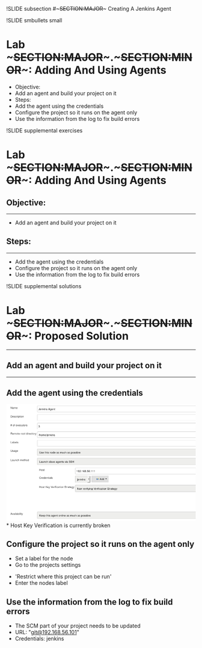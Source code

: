 !SLIDE subsection
#~~~SECTION:MAJOR~~~ Creating A Jenkins Agent

!SLIDE smbullets small
# Lab ~~~SECTION:MAJOR~~~.~~~SECTION:MINOR~~~: Adding And Using Agents
* Objective:
 * Add an agent and build your project on it
* Steps:
 * Add the agent using the credentials
 * Configure the project so it runs on the agent only
 * Use the information from the log to fix build errors

!SLIDE supplemental exercises
# Lab ~~~SECTION:MAJOR~~~.~~~SECTION:MINOR~~~: Adding And Using Agents

## Objective:

****

* Add an agent and build your project on it

## Steps:

****

* Add the agent using the credentials
* Configure the project so it runs on the agent only
* Use the information from the log to fix build errors

!SLIDE supplemental solutions
# Lab ~~~SECTION:MAJOR~~~.~~~SECTION:MINOR~~~: Proposed Solution

****

## Add an agent and build your project on it

****

## Add the agent using the credentials

<img src="./_img/add_node.png" />
* Host Key Verification is currently broken

## Configure the project so it runs on the agent only

* Set a label for the node
* Go to the projects settings
 - 'Restrict where this project can be run'
 - Enter the nodes label

## Use the information from the log to fix build errors

* The SCM part of your project needs to be updated
* URL: "git@192.168.56.101"
* Credentials: jenkins
